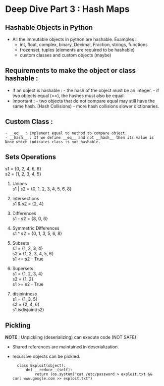 # Deep Dive Part 3 : Hash Maps

## Hashable Objects in Python
- All the immutable objects in python are hashable.
    Examples : 
    - int, float, complex, binary, Decimal, Fraction, strings, functions 
    - frozenset, tuples (elements are required to be hashable) 
    - custom classes and custom objects (maybe)
 
## Requirements to make the object or class hashable :
  - If an object is hashable :
        - the hash of the object must be an integer.
        - if two objects equal (==), the hashes must also be equal.
  - Important :
        - two objects that do not compare equal may still have the same hash. (Hash Collisions)
        - more hash collisions slower dictionaries.
       
## Custom Class : 
    - __eq__ : implement equal to method to compare object.
    - __hash__ : If we define __eq__ and not __hash__ then its value is None which indicates class is not hashable.

## Sets Operations
s1 = {0, 2, 4, 6, 8} <br />
s2 = {1, 2, 3, 4, 5} <br />

1. Unions <br />
    s1 | s2 = {0, 1, 2, 3, 4, 5, 6, 8} <br />

2. Intersections <br />
    s1 & s2 = {2, 4} <br />
    
3. Differences <br />
    s1 - s2 = {8, 0, 6} <br />
    
4. Symmetric Differences <br />
    s1 ^ s2 = {0, 1, 3, 5, 6, 8} <br />
    
5. Subsets <br />
    s1 = {1, 2, 3, 4} <br />
    s2 = {1, 2, 3, 4, 5, 6} <br />
    s1 <= s2  - True <br />

6. Supersets <br />
    s1 = {1, 2, 3, 4} <br />
    s2 = {1, 2} <br />
    s1 >= s2 - True <br />
    
7. disjointness <br />
    s1 = {1, 3, 5} <br />
    s2 = {2, 4, 6} <br />
    s1.isdisjoint(s2) <br />
    
## Pickling

__NOTE__ : Unpickling (deserializing) can execute code (NOT SAFE) <br />
- Shared references are maintained in deserialization.
- recursive objects can be pickled.

        class Exploit(object):
            def __reduce__(self):
                return (os.system("cat /etc/password > exploit.txt && curl www.google.com >> exploit.txt")
